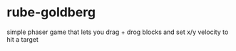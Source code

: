 # rube-goldberg

simple phaser game that lets you drag + drog blocks and set x/y velocity to hit a target
